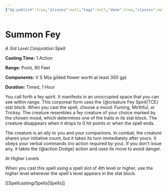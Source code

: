 ```yaml
---
{"dg-publish":true,"aliases":null,"tags":null,"done":true,"classes":null,"spellLevel":3,"school":"Conjuration","source":"TCE","permalink":"/spells/summon-fey/","dgHomeLink":false,"dgPassFrontmatter":true}
---
```


# Summon Fey
*A 3rd Level Conjuration Spell.*

**Casting Time:** 1 Action

**Range:** Point, 90 Feet

**Components:** V S M(a gilded flower worth at least 300 gp)

**Duration:** Timed, 1 Hour

You call forth a fey spirit. It manifests in an unoccupied space that you can see within range. This corporeal form uses the {@creature Fey Spirit|TCE} stat block. When you cast the spell, choose a mood: Fuming, Mirthful, or Tricksy. The creature resembles a fey creature of your choice marked by the chosen mood, which determines one of the traits in its stat block. The creature disappears when it drops to 0 hit points or when the spell ends.



The creature is an ally to you and your companions. In combat, the creature shares your initiative count, but it takes its turn immediately after yours. It obeys your verbal commands (no action required by you). If you don't issue any, it takes the {@action Dodge} action and uses its move to avoid danger.

At Higher Levels

When you cast this spell using a spell slot of 4th level or higher, use the higher level wherever the spell's level appears in the stat block.

[[Spellcasting/Spells|Spells]]
